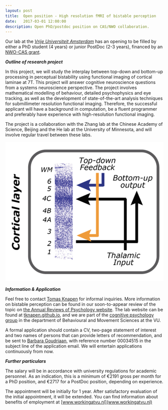 ```yaml
---
layout: post
title:  Open position - High resolution fMRI of bistable perception
date:   2017-03-01 12:00:00
description: Open PhD/postdoc position on CAS/NWO collaboration.
---
```


Our lab at the [_Vrije Universiteit Amsterdam_](http://vu.nl) has an opening to be filled by either a PhD student (4 years) or junior PostDoc (2-3 years), financed by an [NWO-CAS grant](http://www.nwo.nl/en/news-and-events/news/2016/nihc/1-5-million-for-sino-dutch-research-in-brain-and-cognition.html).
 
_**Outline of research project**_

In this project, we will study the interplay between top-down and bottom-up processing in perceptual bistability using functional imaging of cortical laminae at 7T. This project will answer cognitive neuroscience questions from a systems neuroscience perspective. The project involves mathematical modelling of behaviour, detailed psychophysics and eye tracking, as well as the development of state-of-the-art analysis techniques for submillimeter resolution functional imaging. Therefore, the successful applicant will have a background in computation, be a fluent programmer and preferably have experience with high-resolution functional imaging. 

The project is a collaboration with the Zhang lab at the Chinese Academy of Science, Beijing and the He lab at the University of Minnesota, and will involve regular travel between these labs. 

<img class="col one" src="/img/posts/laminar.png">

_**Information & Application**_

Feel free to contact [Tomas Knapen](mailto:tknapen@gmail.com) for informal inquiries. More information on bistable perception can be found in our soon-to-appear review of the topic on [the Annual Reviews of Psychology website](http://www.annualreviews.org/doi/10.1146/annurev-psych-010417-085944). The lab website can be found at [tknapen.github.io](http://tknapen.github.io), and we are part of the [cognitive psychology group](http://vupsy.nl) in the department of Behavioural and Movement Sciences at the VU.

A formal application should contain a CV, two-page statement of interest and two names of persons that can provide letters of recommendation, and be sent to [Barbara Goudriaan](mailto:barbara.goudriaan@vu.nl), with reference number 00034515 in the subject line of the application email. We will entertain applications continuously from now.

_**Further particulars **_

The salary will be in accordance with university regulations for academic personnel. As an indication, this is a minimum of €2191 gross per month for a PhD position, and €2717 for a PostDoc position, depending on experience.

The appointment will be initially for 1 year. After satisfactory evaluation of the initial appointment, it will be extended. You can find information about benefits of employment at [www.workingatvu.nl](www.workingatvu.nl)